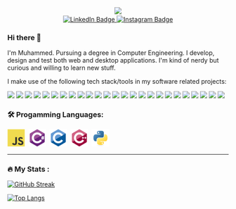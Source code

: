 <div id="header" align="center">
  <img src="https://media.giphy.com/media/M9gbBd9nbDrOTu1Mqx/giphy.gif" width="100"/> 
  <div id="badges">
    <a href="https://www.linkedin.com/in/muhammed-suwaneh-694261132/">
      <img src="https://img.shields.io/badge/LinkedIn-blue?style=for-the-badge&logo=linkedin&logoColor=white" alt="LinkedIn Badge"/>
    </a>
    <a href="https://www.instagram.com/muhammed_suwaneh/?hl=en">
      <img src="https://img.shields.io/badge/Instagram-E4405F?style=for-the-badge&logo=instagram&logoColor=white" alt="Instagram Badge"/>
    </a>
  </div>
</div>

### Hi there 👋

I'm Muhammed. Pursuing a degree in Computer Engineering.
I develop, design and test both web and desktop applications. 
I'm kind of nerdy but curious and willing to learn new stuff.

I make use of the following tech stack/tools in my software related projects:

<div id="badges">
  <img src="https://img.shields.io/badge/HTML5-E34F26?style=for-the-badge&logo=html5&logoColor=white" />
  <img src="https://img.shields.io/badge/CSS3-1572B6?style=for-the-badge&logo=css3&logoColor=white" />
  <img src="https://img.shields.io/badge/JavaScript-323330?style=for-the-badge&logo=javascript&logoColor=F7DF1E" />
  <img src="https://img.shields.io/badge/Bootstrap-563D7C?style=for-the-badge&logo=bootstrap&logoColor=white" />
  <img src="https://img.shields.io/badge/Sass-CC6699?style=for-the-badge&logo=sass&logoColor=white" />
  <img src="https://img.shields.io/badge/jQuery-0769AD?style=for-the-badge&logo=jquery&logoColor=white" />
  <img src="https://img.shields.io/badge/npm-CB3837?style=for-the-badge&logo=npm&logoColor=white" />
  <img src="https://img.shields.io/badge/C%23-239120?style=for-the-badge&logo=c-sharp&logoColor=white" />
  <img src="https://img.shields.io/badge/Microsoft%20SQL%20Server-CC2927?style=for-the-badge&logo=microsoft%20sql%20server&logoColor=white" />
  <img src="https://img.shields.io/static/v1?label= &messageASP.NET Core MVC&color=green" />
  <img src="https://img.shields.io/static/v1?label= &messageEntity Framework&color=red" />
  <img src="https://img.shields.io/badge/.NET-512BD4?style=for-the-badge&logo=dotnet&logoColor=white" />
  <img src="https://img.shields.io/badge/NuGet-004880?style=for-the-badge&logo=nuget&logoColor=white" />
  <img src="https://img.shields.io/badge/GIT-E44C30?style=for-the-badge&logo=git&logoColor=white" />
  <img src="https://img.shields.io/badge/GitHub-100000?style=for-the-badge&logo=github&logoColor=white" />
  <img src="https://img.shields.io/badge/Windows-0078D6?style=for-the-badge&logo=windows&logoColor=white" />
  <img src="https://img.shields.io/badge/Visual_Studio-5C2D91?style=for-the-badge&logo=visual%20studio&logoColor=white" />
  <img src="https://img.shields.io/badge/Visual_Studio_Code-0078D4?style=for-the-badge&logo=visual%20studio%20code&logoColor=white"/>
  <img src="https://img.shields.io/badge/Adobe%20XD-470137?style=for-the-badge&logo=Adobe%20XD&logoColor=#FF61F" />
  <img src="https://img.shields.io/badge/microsoft%20azure-0089D6?style=for-the-badge&logo=microsoft-azure&logoColor=white" />
  <img src="https://img.shields.io/static/v1?label=""&messageWPF&color=green" />
  <img src="https://img.shields.io/static/v1?label=""&messageWindows Forms&color=red" />
  <img src="https://img.shields.io/static/v1?label=""&messageXUNIT&color=green" />
  <img src="https://img.shields.io/static/v1?label=""&messageDapper ORM&color=red" />
  <img src="https://img.shields.io/static/v1?label=""&message=XAML&color=green" />
</div>

### :hammer_and_wrench: Progamming Languages:

<div>
  <img src="https://github.com/devicons/devicon/blob/master/icons/javascript/javascript-original.svg" title="JavaScript" alt="JavaScript" width="40" height="40"/>&nbsp;
  <img src="https://github.com/devicons/devicon/blob/master/icons/csharp/csharp-original.svg" title="C#" alt="C#" width="40" height="40"/>&nbsp;
  <img src="https://github.com/devicons/devicon/blob/master/icons/c/c-original.svg" title="C" alt="C" width="40" height="40"/>&nbsp;
  <img src="https://github.com/devicons/devicon/blob/master/icons/cplusplus/cplusplus-original.svg" title="C++" alt="C++" width="40" height="40"/>&nbsp;
  <img src="https://github.com/devicons/devicon/blob/master/icons/python/python-original.svg" title="Python" alt="Python" width="40" height="40"/>&nbsp;
</div>

---

### :fire: My Stats :

[![GitHub Streak](http://github-readme-streak-stats.herokuapp.com?user=Muhammedsuwaneh&theme=dark&background=000000)](https://git.io/streak-stats)

[![Top Langs](https://github-readme-stats.vercel.app/api/top-langs/?username=Muhammedsuwaneh&layout=compact&theme=vision-friendly-dark)](https://github.com/anuraghazra/github-readme-stats)
